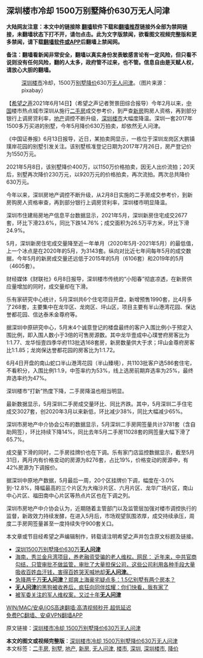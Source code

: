  <h2>深圳楼市冷却 1500万别墅降价630万无人问津</h2> <p class="notice"><b>大陆网友注意：本文中的链接除 <a href="https://github.com/bannedbook/fanqiang" >翻墙</a>软件下载和<a href="https://github.com/killgcd/justmysocks/blob/master/README.md">翻墙推荐</a>链接外全部为禁网链接，未翻墙状态下打不开，请勿点击。此为文字版禁闻，欲看图文视频完整版和更多禁闻，请下载<a href="https://github.com/bannedbook/fanqiang">翻墙软件或APP</a>后翻墙上禁闻网。</p><p>备注：翻墙看新闻非常安全，翻墙以真实身份发表敏感言论有一定风险，但只看不说则没有任何风险，翻的人太多，政府管不过来，也不管。信息自由是天赋人权，请放心大胆的翻墙。</b></p>  <div class="entry"> <figure> <p><figcaption><a href="https://www.bannedbook.org/bnews/tag/%e6%b7%b1%e5%9c%b3/" class="st_tag internal_tag" rel="tag" title="标签 深圳 下的日志">深圳</a><a href="https://www.bannedbook.org/bnews/tag/%e6%a5%bc%e5%b8%82/" class="st_tag internal_tag" rel="tag" title="标签 楼市 下的日志">楼市</a>冷却，1500万<a href="https://www.bannedbook.org/bnews/tag/%E5%88%AB%E5%A2%85/" class="st_tag internal_tag" rel="tag" title="标签 别墅 下的日志">别墅</a><a href="https://www.bannedbook.org/bnews/tag/%E9%99%8D%E4%BB%B7/" class="st_tag internal_tag" rel="tag" title="标签 降价 下的日志">降价</a>630万<a href="https://www.bannedbook.org/bnews/tag/%E6%97%A0%E4%BA%BA%E9%97%AE%E6%B4%A5/" class="st_tag internal_tag" rel="tag" title="标签 无人问津 下的日志">无人问津</a>。（图片来源：pixabay）</figcaption></figure> <p>【<span class='wp_keywordlink_affiliate'><a href="https://www.soundofhope.org" title="希望之声" target="_blank">希望之声</a></span>2021年6月14日】（希望之声记者贺景田综合报导）今年2月以来，<span class='wp_keywordlink_affiliate'><a href="https://www.bannedbook.org/" title="中国" target="_blank">中国</a></span>楼市热点城市深圳从施行<a href="https://www.bannedbook.org/bnews/tag/%E4%BA%8C%E6%89%8B%E6%88%BF/" class="st_tag internal_tag" rel="tag" title="标签 二手房 下的日志">二手房</a>成交参考价，到严查<a href="https://www.bannedbook.org/bnews/tag/%E6%96%B0%E6%88%BF/" class="st_tag internal_tag" rel="tag" title="标签 新房 下的日志">新房</a>购房人资格，再到部分银行上调房贷利率，<a href="https://www.bannedbook.org/bnews/tag/%e5%9c%b0%e4%ba%a7/" class="st_tag internal_tag" rel="tag" title="标签 地产 下的日志">地产</a>调控不断升级，<a href="https://www.bannedbook.org/bnews/tag/%E6%B7%B1%E5%9C%B3%E6%A5%BC%E5%B8%82/" class="st_tag internal_tag" rel="tag" title="标签 深圳楼市 下的日志">深圳楼市</a>大幅度降温。深圳一套2017年1500多万买进的别墅，今年5月降价630万拍卖，却依然无人问津。</p> <p>《中国证券报》6月13日报导，近日，某拍卖网显示，一栋位于深圳龙岗区大鹏镇璞岸花园的别墅引发关注。该别墅核准登记日期为2017年7月26日，房产登记价为1550万元。</p> <p>2021年5月8日，该别墅降价400万，以1150万价格拍卖，因无人出价流拍；20天后，别墅再次降价230万元，以920万元的价格拍卖，再次流拍。两次总共降价630万元。</p> <p>今年以来，深圳房地产调控不断升级，从2月8日实施的二手房成交参考价，到新房购房人资格审查，再到部分银行上调房贷利率，深圳楼市明显降温。</p>  <p>深圳市住建局房地产信息平台数据显示，2021年5月，深圳新房住宅成交2677套，环比下滑23.6%，同比下跌14.76%；成交面积为26.5万平方米，环比下滑24.9%。</p> <p>5月，深圳新房住宅成交量降至近一年单月（2020年5月-2021年5月）的最低值，上一个冰点是在2020年的5月，为3143套。纵向对比近七年间每年5月的成交数据，今年5月的新房成交量还远低于2015年的5月（6106套）和2019年的5月（4605套）。</p> <p>财经媒体《财联社》6月8日报导，深圳楼市传统的“小阳春”彻底凉透，在新房供应量增加的同时，成交量却在下滑。</p> <p>乐有家研究中心统计，5月深圳共6个住宅项目开盘，新增预售1990套，比4月多了268套，主要集中在龙华区、龙岗区、坪山区，项目主要有半山港湾花园、保达誉都花园、信达泰禾金尊府等。</p>  <p>据深圳中原研究中心，5月末4个诚意登记的楼盘最终的客户入围比例小于预定入围比例，即入围人数小于3倍的可售房源数。其中龙华壹成中心璞誉府房客比为1:1.77、龙华恒壹四季华府113批选168套房，新房数量供大于求；坪山金尊府房客比1:1.85；龙岗保达誉都花园的房客比为1:1.72。</p> <p>6月4日开盘的南山蛇口半山港湾花园（半山臻境），共1103批客户选586套住宅，不看积分，入围比例1:1.9，中签率约为53%，线上选房前期弃选率为25%，最终弃选率约为47%。</p> <p>深圳楼市“打新”热度下降，二手房降温也相当明显。</p> <p>最新数据显示，5月深圳二手房成交量环比、同比齐跌。其中，5月深圳二手住宅成交3027套，创2020年3月以来新低，环比减少38%，同比大幅减少65%。</p>  <p>深圳市房地产中介协会公布的数据显示，5月深圳二手房网签量共计3781套（含自助网签），环比持续下降14%，同比去年5月二手房11028套的网签量大幅下滑了65.7%。</p> <p>成交量下滑的同时，二手房挂牌价也在下调。乐有家门店监控数据显示，截至5月31日，两月内有价格变动的房源为8276套，占比19%，价格变动的房源中，有42%房源为下调报价。</p> <p>据深圳中原地产数据，5月最后一周，20个区挂牌价下调，幅度在-3.0%到-12.8%，降幅最高的三个片区为大梅沙片区、六月片区、龙华广场片区，南山中心片区、福田南中心片区等热点片区也在下调之列。</p> <p>深圳市房地产中介协会认为，近期随着主管部门以及监管层加强对楼市调控执行的监督，新政效力持续发酵，在进入5月后，市场观望氛围浓厚，成交持续承压，周度二手房网签量甚至一度持续失守900套关口。</p>  <p>本文章或节目经希望之声编辑制作，转载请注明希望之声并包含原文标题及链接。 </p> <ul class='op-related-articles' title='相关阅读'> <li><a href='https://www.bannedbook.org/bnews/baitai/20210614/1566382.html' target='_blank'>深圳1500万别墅降价630万<b>无人问津</b></a></li> <li><a href='https://www.bannedbook.org/bnews/bannedvideo/20210323/1510964.html' target='_blank'>海南，秀兰金月湾项目，养老融资受骗的老人维权。网民： 近年来，中共官商勾结，只管审批不做监管，审批了大量担保公司，这些公司利用各种手段大量吸收百姓血汗钱，害得百姓哭天喊地却<b>无人问津</b>。</a></li> <li><a href='https://www.bannedbook.org/bnews/yule/20210204/1481114.html' target='_blank'>急降两千万<b>无人问津</b>？郑爽上海豪宅疑点多：1.5亿别墅有两个房本？</a></li> <li><a href='https://www.bannedbook.org/bnews/funmedia/20210202/1479669.html' target='_blank'><b>无人问津</b>的黑狗被收养后，疯狂向同伴炫耀：你们快看，我有家了</a></li> <li><a href='https://www.bannedbook.org/bnews/renquan/20201214/1447415.html' target='_blank'>被军委关注的军人维权案，又过十年<b>无人问津</b></a></li> </ul> <p class="texttj"> <a href="https://github.com/bannedbook/fanqiang/wiki/V2ray%E6%9C%BA%E5%9C%BA" target="_blank">WIN/MAC/安卓/iOS高速翻墙:高清视频秒开,超低延迟</a><br/> <a href="https://github.com/bannedbook/fanqiang/wiki/%E7%A6%81%E9%97%BB%E7%BD%91%E5%AE%89%E5%8D%93%E7%BF%BB%E5%A2%99%E6%96%B0%E9%97%BBAPP" target="_blank">免费PC翻墙、安卓VPN翻墙APP</a></p><p>原文链接：<a class="src_link"  href="https://www.soundofhope.org/post/515654" target="_blank">深圳楼市冷却 1500万别墅降价630万无人问津</a></p><a name='sharetosocial'></a>       <div><b>本文的图文或视频完整版</b>：<a href='https://www.bannedbook.org/bnews/comments/20210615/1566812.html'>深圳楼市冷却 1500万别墅降价630万无人问津</a></div>  </div><!--END ENTRY--> <div class="postfooter"> <div>本文标签：<a href="https://www.bannedbook.org/bnews/tag/%E4%BA%8C%E6%89%8B%E6%88%BF/" rel="tag">二手房</a>, <a href="https://www.bannedbook.org/bnews/tag/%E5%88%AB%E5%A2%85/" rel="tag">别墅</a>, <a href="https://www.bannedbook.org/bnews/tag/%e5%9c%b0%e4%ba%a7/" rel="tag">地产</a>, <a href="https://www.bannedbook.org/bnews/tag/%E6%96%B0%E6%88%BF/" rel="tag">新房</a>, <a href="https://www.bannedbook.org/bnews/tag/%E6%97%A0%E4%BA%BA%E9%97%AE%E6%B4%A5/" rel="tag">无人问津</a>, <a href="https://www.bannedbook.org/bnews/tag/%e6%a5%bc%e5%b8%82/" rel="tag">楼市</a>, <a href="https://www.bannedbook.org/bnews/tag/%e6%b7%b1%e5%9c%b3/" rel="tag">深圳</a>, <a href="https://www.bannedbook.org/bnews/tag/%E6%B7%B1%E5%9C%B3%E6%A5%BC%E5%B8%82/" rel="tag">深圳楼市</a>, <a href="https://www.bannedbook.org/bnews/tag/%E9%99%8D%E4%BB%B7/" rel="tag">降价</a></div>  </div><!--END POSTFOOTER--> 